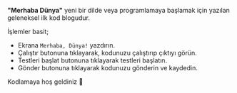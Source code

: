 __"Merhaba Dünya"__ yeni bir dilde veya programlamaya başlamak için yazılan geleneksel ilk kod blogudur.

İşlemler basit;

- Ekrana `Merhaba, Dünya!` yazdırın.
- Çalıştır butonuna tıklayarak, kodunuzu çalıştırıp çıktıyı görün.
- Testleri başlat butonuna tıklayarak testleri başlatın.
- Gönder butonuna tıklayarak kodunuzu gönderin ve kaydedin.


Kodlamaya hoş geldiniz 👋